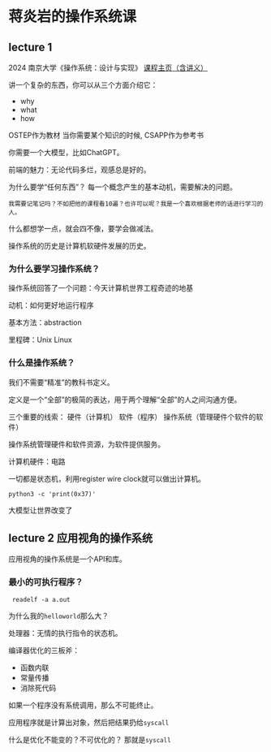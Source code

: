 # 蒋炎岩的操作系统课

## lecture 1

2024 南京大学《操作系统：设计与实现》
[课程主页（含讲义）](https://jyywiki.cn/OS/2024/)

讲一个复杂的东西，你可以从三个方面介绍它：

- why
- what
- how

OSTEP作为教材 当你需要某个知识的时候, CSAPP作为参考书

你需要一个大模型，比如ChatGPT。

前端的魅力：无论代码多烂，观感总是好的。

为什么要学“任何东西”？
每一个概念产生的基本动机，需要解决的问题。

`我需要记笔记吗？不如把他的课程看10遍？也许可以呢？我是一个喜欢根据老师的话进行学习的人。`

什么都想学一点，就会四不像，要学会做减法。

操作系统的历史是计算机软硬件发展的历史。

### 为什么要学习操作系统？

操作系统回答了一个问题：今天计算机世界工程奇迹的地基

动机：如何更好地运行程序

基本方法：abstraction

里程碑：Unix Linux

### 什么是操作系统？

我们不需要“精准”的教科书定义。

定义是一个“全部”的极简的表达，用于两个理解“全部”的人之间沟通方便。

三个重要的线索：
硬件（计算机） 软件（程序） 操作系统（管理硬件个软件的软件）

操作系统管理硬件和软件资源，为软件提供服务。

计算机硬件：电路

一切都是状态机，利用register wire clock就可以做出计算机。

```shell
python3 -c 'print(0x37)'
```

大模型让世界改变了

## lecture 2 应用视角的操作系统

应用视角的操作系统是一个API和库。

### 最小的可执行程序？

```shell
 readelf -a a.out
```

为什么我的`helloworld`那么大？

处理器：无情的执行指令的状态机。

编译器优化的三板斧：

- 函数内联
- 常量传播
- 消除死代码

如果一个程序没有系统调用，那么不可能终止。

应用程序就是计算出对象，然后把结果扔给`syscall`

什么是优化不能变的？不可优化的？
那就是`syscall`
